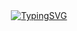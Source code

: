<div align="center">
  <a href="https://github.com/gyu0918">
    <img src="https://readme-typing-svg.demolab.com?font=Fira+Code&pause=2000&color=1F7EBB&center=true&width=435&lines=Welcome+to+my+Github" alt="TypingSVG" />
  </a>
</div>
